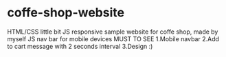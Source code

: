 # coffe-shop-website
HTML/CSS little bit JS responsive sample website for coffe shop, made by myself JS nav bar for mobile devices
MUST TO SEE
1.Mobile navbar
2.Add to cart message with 2 seconds interval
3.Design :)
